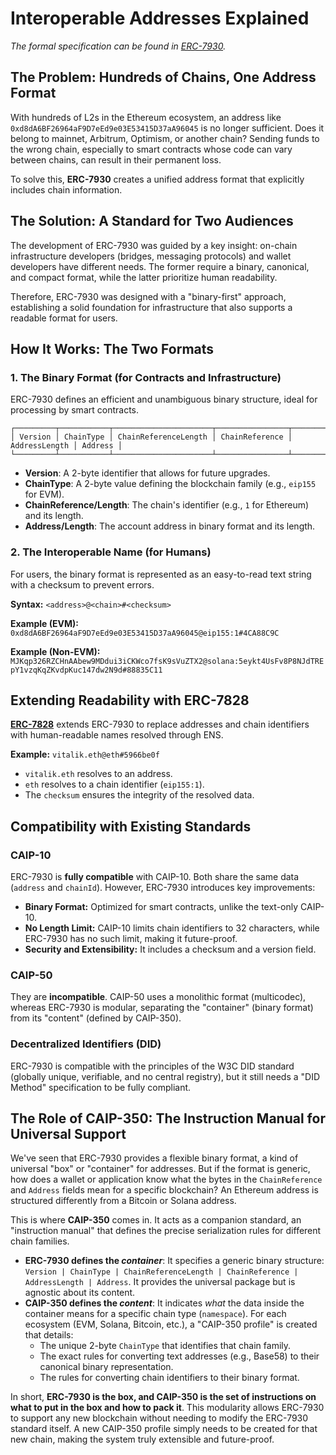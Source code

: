 # Interoperable Addresses Explained

*The formal specification can be found in [ERC-7930](https://eips.ethereum.org/EIPS/eip-7930).*

## The Problem: Hundreds of Chains, One Address Format

With hundreds of L2s in the Ethereum ecosystem, an address like `0xd8dA6BF26964aF9D7eEd9e03E53415D37aA96045` is no longer sufficient. Does it belong to mainnet, Arbitrum, Optimism, or another chain? Sending funds to the wrong chain, especially to smart contracts whose code can vary between chains, can result in their permanent loss.

To solve this, **ERC-7930** creates a unified address format that explicitly includes chain information.

## The Solution: A Standard for Two Audiences

The development of ERC-7930 was guided by a key insight: on-chain infrastructure developers (bridges, messaging protocols) and wallet developers have different needs. The former require a binary, canonical, and compact format, while the latter prioritize human readability.

Therefore, ERC-7930 was designed with a "binary-first" approach, establishing a solid foundation for infrastructure that also supports a readable format for users.

## How It Works: The Two Formats

### 1. The Binary Format (for Contracts and Infrastructure)

ERC-7930 defines an efficient and unambiguous binary structure, ideal for processing by smart contracts.

```
┌─────────┬───────────┬──────────────────────┬────────────────┬───────────────┬─────────┐
│ Version │ ChainType │ ChainReferenceLength │ ChainReference │ AddressLength │ Address │
└─────────┴───────────┴──────────────────────┴────────────────┴───────────────┴─────────┘
```
- **Version**: A 2-byte identifier that allows for future upgrades.
- **ChainType**: A 2-byte value defining the blockchain family (e.g., `eip155` for EVM).
- **ChainReference/Length**: The chain's identifier (e.g., `1` for Ethereum) and its length.
- **Address/Length**: The account address in binary format and its length.

### 2. The Interoperable Name (for Humans)

For users, the binary format is represented as an easy-to-read text string with a checksum to prevent errors.

**Syntax:** `<address>@<chain>#<checksum>`

**Example (EVM):**
`0xd8dA6BF26964aF9D7eEd9e03E53415D37aA96045@eip155:1#4CA88C9C`

**Example (Non-EVM):**
`MJKqp326RZCHnAAbew9MDdui3iCKWco7fsK9sVuZTX2@solana:5eykt4UsFv8P8NJdTREpY1vzqKqZKvdpKuc147dw2N9d#88835C11`

## Extending Readability with ERC-7828

**[ERC-7828](https://ethereum-magicians.org/t/erc-7828-chain-specific-addresses-using-ens/21930)** extends ERC-7930 to replace addresses and chain identifiers with human-readable names resolved through ENS.

**Example:** `vitalik.eth@eth#5966be0f`
- `vitalik.eth` resolves to an address.
- `eth` resolves to a chain identifier (`eip155:1`).
- The `checksum` ensures the integrity of the resolved data.

## Compatibility with Existing Standards

### CAIP-10
ERC-7930 is **fully compatible** with CAIP-10. Both share the same data (`address` and `chainId`). However, ERC-7930 introduces key improvements:
- **Binary Format:** Optimized for smart contracts, unlike the text-only CAIP-10.
- **No Length Limit:** CAIP-10 limits chain identifiers to 32 characters, while ERC-7930 has no such limit, making it future-proof.
- **Security and Extensibility:** It includes a checksum and a version field.

### CAIP-50
They are **incompatible**. CAIP-50 uses a monolithic format (multicodec), whereas ERC-7930 is modular, separating the "container" (binary format) from its "content" (defined by CAIP-350).

### Decentralized Identifiers (DID)
ERC-7930 is compatible with the principles of the W3C DID standard (globally unique, verifiable, and no central registry), but it still needs a "DID Method" specification to be fully compliant.

## The Role of CAIP-350: The Instruction Manual for Universal Support

We've seen that ERC-7930 provides a flexible binary format, a kind of universal "box" or "container" for addresses. But if the format is generic, how does a wallet or application know what the bytes in the `ChainReference` and `Address` fields mean for a specific blockchain? An Ethereum address is structured differently from a Bitcoin or Solana address.

This is where **CAIP-350** comes in. It acts as a companion standard, an "instruction manual" that defines the precise serialization rules for different chain families.

- **ERC-7930 defines the *container***: It specifies a generic binary structure: `Version | ChainType | ChainReferenceLength | ChainReference | AddressLength | Address`. It provides the universal package but is agnostic about its content.
- **CAIP-350 defines the *content***: It indicates *what* the data inside the container means for a specific chain type (`namespace`). For each ecosystem (EVM, Solana, Bitcoin, etc.), a "CAIP-350 profile" is created that details:
  - The unique 2-byte `ChainType` that identifies that chain family.
  - The exact rules for converting text addresses (e.g., Base58) to their canonical binary representation.
  - The rules for converting chain identifiers to their binary format.

In short, **ERC-7930 is the box, and CAIP-350 is the set of instructions on what to put in the box and how to pack it**. This modularity allows ERC-7930 to support any new blockchain without needing to modify the ERC-7930 standard itself. A new CAIP-350 profile simply needs to be created for that new chain, making the system truly extensible and future-proof.
